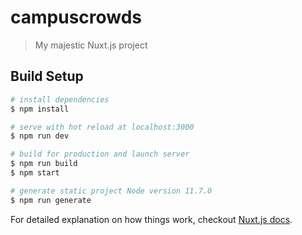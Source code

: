 # campuscrowds

> My majestic Nuxt.js project

## Build Setup

``` bash
# install dependencies
$ npm install

# serve with hot reload at localhost:3000
$ npm run dev

# build for production and launch server
$ npm run build
$ npm start

# generate static project Node version 11.7.0
$ npm run generate
```

For detailed explanation on how things work, checkout [Nuxt.js docs](https://nuxtjs.org).
